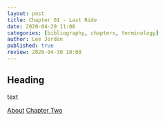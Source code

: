 ```yaml
---
layout: post
title: Chapter 01 - Last Ride
date: 2020-04-29 11:08
categories: [bibliography, chapters, terminology]
author: Lee Jordan
published: true
review: 2020-04-30 10:00
---
```


<h2>Heading</h2>

text

<div class="pagination">
    <a class="pagination-item older" href="https://therapy.geraldleejordan.com/about/">About</a>
      <a class="pagination-item newer" href="https://therapy.geraldleejordan.com/chapter-02/">Chapter Two</a>
</div>
